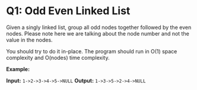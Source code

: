 # Q1: Odd Even Linked List

Given a singly linked list, group all odd nodes together followed by the even nodes. Please note here we are talking about the node number and not the value in the nodes.

You should try to do it in-place. The program should run in O(1) space complexity and O(nodes) time complexity.

**Example:**

**Input:** `1->2->3->4->5->NULL`
**Output:** `1->3->5->2->4->NULL`
